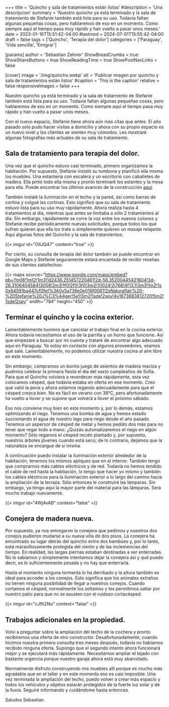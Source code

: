 +++
title = 'Quincho y sala de tratamientos están listos'
#description = 'Una descripcion'
summary = 'Nuestro quincho ya está terminado y la sala de tratamiento de Stefanie también está lista para su uso. Todavía faltan algunas pequeñas cosas, pero hablaremos de eso en un momento. Como siempre aquí el tiempo pasa muy rápido y han vuelto a pasar unos meses.'
date = 2023-01-16T15:51:42-04:00
#lastmod = 2024-07-01T15:55:42-04:00
draft = false
tags = ['Quincho', 'Terapia del dolor']
categories = ['Paraguay', 'Vida sencilla', 'Emigrar']

[params]
    author = 'Sebastian Zehner'
    ShowBreadCrumbs = true
    ShowShareButtons = true
    ShowReadingTime = true
    ShowPostNavLinks = false

[cover]
    image = '/img/quincho.webp'
    alt = 'Publicar imagen por quincho y sala de tratamientos están listos'
    #caption = 'This is the caption'
    relative = false
    responsiveImages = false
+++

Nuestro quincho ya está terminado y la sala de tratamiento de Stefanie también está lista para su uso. Todavía faltan algunas pequeñas cosas, pero hablaremos de eso en un momento. Como siempre aquí el tiempo pasa muy rápido y han vuelto a pasar unos meses.

Con el nuevo espacio, Stefanie tiene ahora aún más citas que antes. El año pasado solo pudo hacer visitas a domicilio y ahora con su propio espacio es un nuevo nivel y los clientes se sienten muy cómodos. Les mostraré algunas fotografías más actuales de su sala de tratamiento.

## Sala de tratamiento para terapia del dolor.

Una vez que el quincho estuvo casi terminado, primero organizamos la habitación. Por supuesto, Stefanie instaló su tumbona y planificó ella misma los muebles. Una estantería con escalera y un escritorio con caballetes de madera. Ella pintó todo ella misma y pronto terminaré los estantes y la mesa para ella. Puede encontrar los últimos avances de la construcción [aquí](https://meinlifestylebusiness.com/der-neue-weg-von-unserem-haus-zum-quincho-ist-fertig/).

También instalé la iluminación en el techo y la pared, así como barras de cortina y colgué las cortinas. Esto significó que su sala de tratamiento estuvo lista para su uso muy rápidamente. Ahora realiza hasta 4 tratamientos al día, mientras que antes se limitaba a sólo 2 tratamientos al día. Sin embargo, rápidamente se corre la voz entre los nuevos colonos y Stefanie recibe periódicamente nuevas solicitudes, porque todos los que sufren quieren que ella los trate o simplemente quieren un masaje relajante. Aquí algunas fotos del Quincho y la sala de tratamientos:

{{< imgur id="OIIJQ47" context="true" >}}

Por cierto, su consulta de terapia del dolor también se puede encontrar en Google Maps y Stefanie seguramente estará encantada de recibir reseñas de sus clientes satisfechos:

{{< maps source="https://www.google.com/maps/embed?pb=!1m18!1m12!1m3!1d2436.251457220461!2d-56.35200445421604!3d-26.310640458413058!2m3!1f0!2f0!3f0!3m2!1i1024!2i768!4f13.1!3m3!1m2!1s0x94591ba447cf0fef%3A0x5a736e0e019f0061!2sNaturaflair%20-%20Stefanie%20J%C3%A4ger!5e1!3m2!1sde!2spy!4v1673883812720!5m2!1sde!2spy" width="784" height="450" >}}

## Terminar el quincho y la cocina exterior.

Lamentablemente tuvimos que cancelar el trabajo final en la cocina exterior. Ahora todavía necesitamos el uso de la parrilla y un horno que funcione. Así que empezaré a buscar por mi cuenta y trataré de encontrar algo adecuado aquí en Paraguay. Ya estoy en contacto con algunos proveedores, veamos qué sale. Lamentablemente, no podemos utilizar nuestra cocina al aire libre en este momento.

Sin embargo, compramos un bonito juego de asientos de madera maciza y pudimos celebrar la primera fiesta el día del sexto cumpleaños de Sofía. Para que el Quincho volviera a reverdecer más rápidamente, esta vez colocamos césped, que todavía estaba en oferta en ese momento. Creo que valió la pena y ahora estamos regando adecuadamente para que el césped crezca bien. No es fácil en verano con 38°C, pero afortunadamente ha vuelto a llover y se supone que volverá a llover el próximo sábado.

Eso nos conviene muy bien en este momento y, por lo demás, estamos optimizando el riego. Tenemos una bomba de agua y hemos estado succionando el agua de nuestro lago para riego desde el año pasado. Tenemos un aspersor de césped de metal y hemos pedido dos más para no tener que regar todo a mano. ¿Quizás automatizaremos el riego en algún momento? Sólo regamos el césped recién plantado y, por supuesto, nuestros árboles jóvenes cuando está seco; de lo contrario, dejamos que la naturaleza se encargue de sí misma.

A continuación puedo instalar la iluminación exterior alrededor de la habitación, tenemos los mismos apliques que en el interior. También tengo que comprarnos más cables eléctricos y de red. Todavía no hemos tendido el cable de red hasta la habitación, lo tengo que hacer yo mismo y también los cables eléctricos para la iluminación exterior a lo largo del camino hacia la ampliación de la terraza. Sólo entonces le construiré las lámparas. Sin embargo, ya tengo aquí la mayor parte del material para las lámparas. Será mucho trabajo nuevamente.

{{< imgur id="4WjAvAB" context="false" >}}

## Conejera de madera nueva.

Por supuesto, ya nos entregaron la conejera que pedimos y nuestros dos conejos pudieron mudarse a su nueva villa de dos pisos. La conejera ha encontrado su lugar detrás del quincho entre dos bambúes y, por lo tanto, está maravillosamente protegida del viento y de las inclemencias del tiempo. En realidad, las largas piernas estaban destinadas a ser enterradas. No lo sabíamos y simplemente intentamos dejar la conejera así y qué puedo decir, es lo suficientemente pesada y no hay que enterrarla.

Hasta el momento ninguna tormenta lo ha derribado y la altura también es ideal para acceder a los conejos. Esto significa que los animales extraños no tienen ninguna posibilidad de llegar a nuestros conejos. Cuando cortamos el césped, normalmente los soltamos y les permitimos saltar por nuestro patio para que no se asusten con el ruidoso cortacésped.

{{< imgur id="cJfh2Nu" context="false" >}}

## Trabajos adicionales en la propiedad.

Volví a preguntar sobre la ampliación del techo de la cochera y pronto recibiremos una oferta de otro constructor. Desafortunadamente, cuando hicimos nuestra primera consulta tres meses después, todavía no habíamos recibido ninguna oferta. Supongo que el segundo intento ahora funcionará mejor y se ejecutará más rápidamente. Necesitamos ampliar el tejado con bastante urgencia porque nuestro garaje ahora está muy abarrotado.

Normalmente disfruto construyendo mis muebles allí porque es mucho más agradable que en el taller y en este momento eso es casi imposible. Una vez terminada la ampliación del techo, puedo volver a crear más espacio y todos los vehículos y objetos estarán protegidos de la fuerte luz solar y de la lluvia. Seguiré informando y cuidándome hasta entonces.

Saludos
Sebastian.